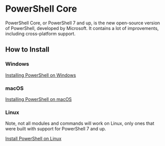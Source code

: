 # PowerShell Core

PowerShell Core, or PowerShell 7 and up, is the new open-source version of PowerShell, developed by Microsoft. It contains a lot of improvements, including cross-platform support.

## How to Install

### Windows

[Installing PowerShell on Windows](https://learn.microsoft.com/en-us/powershell/scripting/install/installing-powershell-on-windows)

### macOS

[Installing PowerShell on macOS](https://learn.microsoft.com/en-us/powershell/scripting/install/installing-powershell-on-macos)

### Linux

Note, not all modules and commands will work on Linux, only ones that were built with support for PowerShell 7 and up.

[Install PowerShell on Linux](https://learn.microsoft.com/en-us/powershell/scripting/install/installing-powershell-on-linux)
